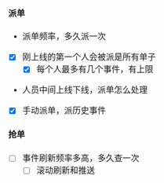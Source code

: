 <span  style="font-family: Simsun,serif; font-size: 17px; ">

#### 派单

- 派单频率，多久派一次
- [x] 刚上线的第一个人会被派是所有单子
    - [x] 每个人最多有几个事件，有上限
- 人员中间上线下线，派单怎么处理
- [x] 手动派单，派历史事件

#### 抢单

- [ ] 事件刷新频率多高，多久查一次
    - [ ] 滚动刷新和推送

</span>